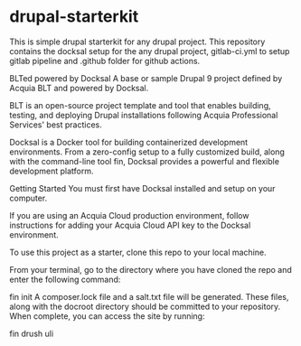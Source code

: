 # drupal-starterkit

This is simple drupal starterkit for any drupal project. This repository contains the docksal setup for the any drupal project, gitlab-ci.yml to setup
gitlab pipeline and .github folder for github actions.

BLTed powered by Docksal
A base or sample Drupal 9 project defined by Acquia BLT and powered by Docksal.

BLT is an open-source project template and tool that enables building, testing, and deploying Drupal installations following Acquia Professional Services' best practices.

Docksal is a Docker tool for building containerized development environments. From a zero-config setup to a fully customized build, along with the command-line tool fin, Docksal provides a powerful and flexible development platform.

Getting Started
You must first have Docksal installed and setup on your computer.

If you are using an Acquia Cloud production environment, follow instructions for adding your Acquia Cloud API key to the Docksal environment.

To use this project as a starter, clone this repo to your local machine.

From your terminal, go to the directory where you have cloned the repo and enter the following command:

fin init
A composer.lock file and a salt.txt file will be generated. These files, along with the docroot directory should be committed to your repository. When complete, you can access the site by running:

fin drush uli
